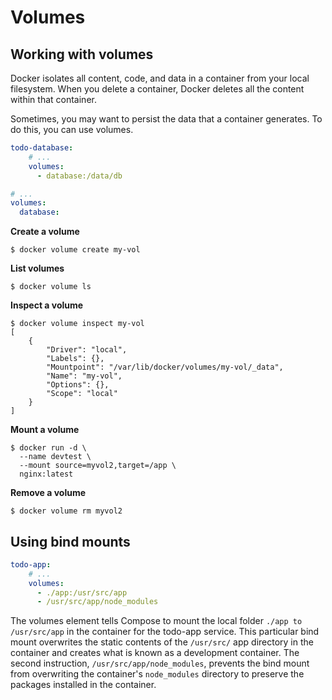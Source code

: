 # Volumes

## Working with volumes
Docker isolates all content, code, and data in a container from your local filesystem. When you delete a container, Docker deletes all the content within that container.

Sometimes, you may want to persist the data that a container generates. To do this, you can use volumes.

```yaml
todo-database:
    # ...
    volumes:
      - database:/data/db

# ...
volumes:
  database:
```

**Create a volume**
```console
$ docker volume create my-vol
```

**List volumes**
```console
$ docker volume ls
```

**Inspect a volume**
```console
$ docker volume inspect my-vol
[
    {
        "Driver": "local",
        "Labels": {},
        "Mountpoint": "/var/lib/docker/volumes/my-vol/_data",
        "Name": "my-vol",
        "Options": {},
        "Scope": "local"
    }
]
```

**Mount a volume**
```console
$ docker run -d \
  --name devtest \
  --mount source=myvol2,target=/app \
  nginx:latest
```

**Remove a volume**
```console
$ docker volume rm myvol2
```

## Using bind mounts
```yaml
todo-app:
    # ...
    volumes:
      - ./app:/usr/src/app
      - /usr/src/app/node_modules
```

The volumes element tells Compose to mount the local folder `./app to /usr/src/app` in the container for the todo-app service. This particular bind mount overwrites the static contents of the `/usr/src/` app directory in the container and creates what is known as a development container. The second instruction, `/usr/src/app/node_modules`, prevents the bind mount from overwriting the container's `node_modules` directory to preserve the packages installed in the container.
